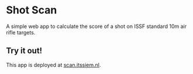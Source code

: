 # Shot Scan
A simple web app to calculate the score of a shot on ISSF standard 10m air rifle targets.

## Try it out!
This app is deployed at [scan.itssiem.nl](https://scan.itssiem.nl).
